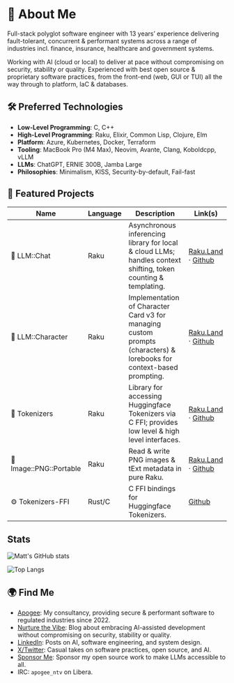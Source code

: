 # 👋 About Me

Full-stack polyglot software engineer with 13 years’ experience delivering fault-tolerant, concurrent & performant systems across a range of industries incl. finance, insurance, healthcare and government systems.

Working with AI (cloud or local) to deliver at pace without compromising on security, stability or quality. Experienced with best open source & proprietary software practices, from the front-end (web, GUI or TUI) all the way through to platform, IaC & databases.

## 🛠️ Preferred Technologies

- **Low-Level Programming**: C, C++
- **High-Level Programming**: Raku, Elixir, Common Lisp, Clojure, Elm
- **Platform**: Azure, Kubernetes, Docker, Terraform
- **Tooling**: MacBook Pro (M4 Max), Neovim, Avante, Clang, Koboldcpp, vLLM
- **LLMs**: ChatGPT, ERNIE 300B, Jamba Large
- **Philosophies**: Minimalism, KISS, Security-by-default, Fail-fast

## 🧪 Featured Projects

| Name | Language | Description | Link(s) |
| ---- | -------- | ----------- | ------- |
| 💬 LLM::Chat | Raku | Asynchronous inferencing library for local & cloud LLMs; handles context shifting, token counting & templating. | [Raku.Land](https://raku.land/zef:apogee/LLM::Chat) &middot; [Github](https://github.com/m-doughty/LLM_Chat) |
| 🧍 LLM::Character | Raku | Implementation of Character Card v3 for managing custom prompts (characters) & lorebooks for context-based prompting. | [Raku.Land](https://raku.land/zef:apogee/LLM::Character) &middot; [Github](https://github.com/m-doughty/LLM-Character) |
| 🧮 Tokenizers | Raku | Library for accessing Huggingface Tokenizers via C FFI; provides low level & high level interfaces. | [Raku.Land](https://raku.land/zef:apogee/Tokenizers) &middot; [Github](https://github.com/m-doughty/Raku-Tokenizers) |
| 🎨 Image::PNG::Portable | Raku | Read &amp; write PNG images &amp; tExt metadata in pure Raku. | [Raku.Land](https://raku.land/zef:apogee/Image::PNG::Portable) &middot; [Github](https://github.com/m-doughty/Image-PNG-Portable) |
| ⚙️ Tokenizers-FFI | Rust/C | C FFI bindings for Huggingface Tokenizers. | [Github](https://github.com/m-doughty/tokenizers-ffi) |

## Stats

![Matt's GitHub stats](https://github-readme-stats.vercel.app/api?username=m-doughty&show_icons=true&theme=transparent)

![Top Langs](https://github-readme-stats.vercel.app/api/top-langs/?username=m-doughty&layout=donut&theme=transparent)

## 🌍 Find Me

- [Apogee](https://apogee.guru): My consultancy, providing secure &amp; performant software to regulated industries since 2022.
- [Nurture the Vibe](https://nurturethevibe.com): Blog about embracing AI-assisted development without compromising on security, stability or quality.
- [LinkedIn](https://www.linkedin.com/in/matt-doughty/): Posts on AI, software engineering, and system design.
- [X/Twitter](https://x.com/NurtureTheVibe): Casual takes on software practices, open source, and AI.
- [Sponsor Me](https://github.com/sponsors/m-doughty): Sponsor my open source work to make LLMs accessible to all.
- IRC: `apogee_ntv` on Libera.
